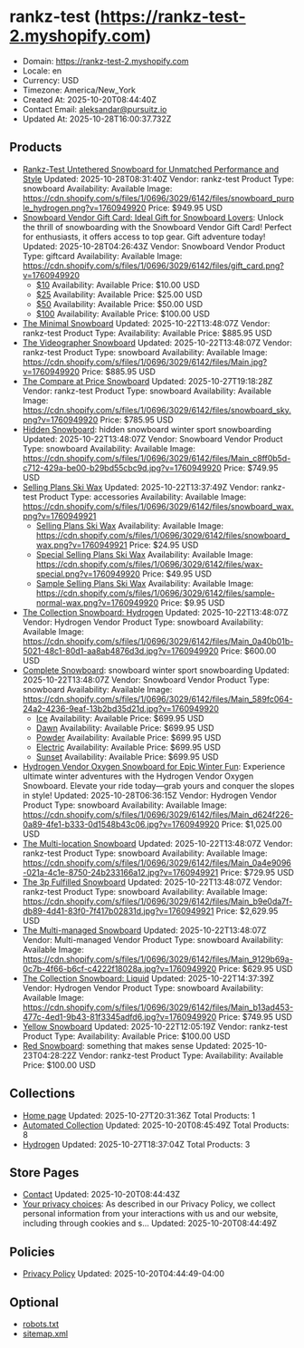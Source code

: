 # rankz-test (https://rankz-test-2.myshopify.com)

- Domain: https://rankz-test-2.myshopify.com
- Locale: en
- Currency: USD
- Timezone: America/New_York
- Created At: 2025-10-20T08:44:40Z
- Contact Email: aleksandar@pursuitz.io
- Updated At: 2025-10-28T16:00:37.732Z

## Products

- [Rankz-Test Untethered Snowboard for Unmatched Performance and Style](https://rankz-test-2.myshopify.com/products/the-inventory-not-tracked-snowboard)
  Updated: 2025-10-28T08:31:40Z
  Vendor: rankz-test
  Product Type: snowboard
  Availability: Available
  Image: https://cdn.shopify.com/s/files/1/0696/3029/6142/files/snowboard_purple_hydrogen.png?v=1760949920
  Price: $949.95 USD
- [Snowboard Vendor Gift Card: Ideal Gift for Snowboard Lovers](https://rankz-test-2.myshopify.com/products/gift-card): Unlock the thrill of snowboarding with the Snowboard Vendor Gift Card! Perfect for enthusiasts, it offers access to top gear. Gift adventure today!
  Updated: 2025-10-28T04:26:43Z
  Vendor: Snowboard Vendor
  Product Type: giftcard
  Availability: Available
  Image: https://cdn.shopify.com/s/files/1/0696/3029/6142/files/gift_card.png?v=1760949920
  - [$10](https://rankz-test-2.myshopify.com/products/gift-card?variant=43057184964686)
    Availability: Available
    Price: $10.00 USD
  - [$25](https://rankz-test-2.myshopify.com/products/gift-card?variant=43057184997454)
    Availability: Available
    Price: $25.00 USD
  - [$50](https://rankz-test-2.myshopify.com/products/gift-card?variant=43057185030222)
    Availability: Available
    Price: $50.00 USD
  - [$100](https://rankz-test-2.myshopify.com/products/gift-card?variant=43057185062990)
    Availability: Available
    Price: $100.00 USD
- [The Minimal Snowboard](https://rankz-test-2.myshopify.com/products/the-minimal-snowboard)
  Updated: 2025-10-22T13:48:07Z
  Vendor: rankz-test
  Product Type: 
  Availability: Available
  Price: $885.95 USD
- [The Videographer Snowboard](https://rankz-test-2.myshopify.com/products/the-videographer-snowboard)
  Updated: 2025-10-22T13:48:07Z
  Vendor: rankz-test
  Product Type: snowboard
  Availability: Available
  Image: https://cdn.shopify.com/s/files/1/0696/3029/6142/files/Main.jpg?v=1760949920
  Price: $885.95 USD
- [The Compare at Price Snowboard](https://rankz-test-2.myshopify.com/products/the-compare-at-price-snowboard)
  Updated: 2025-10-27T19:18:28Z
  Vendor: rankz-test
  Product Type: snowboard
  Availability: Available
  Image: https://cdn.shopify.com/s/files/1/0696/3029/6142/files/snowboard_sky.png?v=1760949920
  Price: $785.95 USD
- [Hidden Snowboard](https://rankz-test-2.myshopify.com/products/the-hidden-snowboard): hidden snowboard winter sport snowboarding
  Updated: 2025-10-22T13:48:07Z
  Vendor: Snowboard Vendor
  Product Type: snowboard
  Availability: Available
  Image: https://cdn.shopify.com/s/files/1/0696/3029/6142/files/Main_c8ff0b5d-c712-429a-be00-b29bd55cbc9d.jpg?v=1760949920
  Price: $749.95 USD
- [Selling Plans Ski Wax](https://rankz-test-2.myshopify.com/products/selling-plans-ski-wax)
  Updated: 2025-10-22T13:37:49Z
  Vendor: rankz-test
  Product Type: accessories
  Availability: Available
  Image: https://cdn.shopify.com/s/files/1/0696/3029/6142/files/snowboard_wax.png?v=1760949921
  - [Selling Plans Ski Wax](https://rankz-test-2.myshopify.com/products/selling-plans-ski-wax?variant=43057185292366)
    Availability: Available
    Image: https://cdn.shopify.com/s/files/1/0696/3029/6142/files/snowboard_wax.png?v=1760949921
    Price: $24.95 USD
  - [Special Selling Plans Ski Wax](https://rankz-test-2.myshopify.com/products/selling-plans-ski-wax?variant=43057185357902)
    Availability: Available
    Image: https://cdn.shopify.com/s/files/1/0696/3029/6142/files/wax-special.png?v=1760949920
    Price: $49.95 USD
  - [Sample Selling Plans Ski Wax](https://rankz-test-2.myshopify.com/products/selling-plans-ski-wax?variant=43057185390670)
    Availability: Available
    Image: https://cdn.shopify.com/s/files/1/0696/3029/6142/files/sample-normal-wax.png?v=1760949920
    Price: $9.95 USD
- [The Collection Snowboard: Hydrogen](https://rankz-test-2.myshopify.com/products/the-collection-snowboard-hydrogen)
  Updated: 2025-10-22T13:48:07Z
  Vendor: Hydrogen Vendor
  Product Type: snowboard
  Availability: Available
  Image: https://cdn.shopify.com/s/files/1/0696/3029/6142/files/Main_0a40b01b-5021-48c1-80d1-aa8ab4876d3d.jpg?v=1760949920
  Price: $600.00 USD
- [Complete Snowboard](https://rankz-test-2.myshopify.com/products/the-complete-snowboard): snowboard winter sport snowboarding
  Updated: 2025-10-22T13:48:07Z
  Vendor: Snowboard Vendor
  Product Type: snowboard
  Availability: Available
  Image: https://cdn.shopify.com/s/files/1/0696/3029/6142/files/Main_589fc064-24a2-4236-9eaf-13b2bd35d21d.jpg?v=1760949920
  - [Ice](https://rankz-test-2.myshopify.com/products/the-complete-snowboard?variant=43057185456206)
    Availability: Available
    Price: $699.95 USD
  - [Dawn](https://rankz-test-2.myshopify.com/products/the-complete-snowboard?variant=43057185488974)
    Availability: Available
    Price: $699.95 USD
  - [Powder](https://rankz-test-2.myshopify.com/products/the-complete-snowboard?variant=43057185521742)
    Availability: Available
    Price: $699.95 USD
  - [Electric](https://rankz-test-2.myshopify.com/products/the-complete-snowboard?variant=43057185554510)
    Availability: Available
    Price: $699.95 USD
  - [Sunset](https://rankz-test-2.myshopify.com/products/the-complete-snowboard?variant=43057185587278)
    Availability: Available
    Price: $699.95 USD
- [Hydrogen Vendor Oxygen Snowboard for Epic Winter Fun](https://rankz-test-2.myshopify.com/products/the-collection-snowboard-oxygen): Experience ultimate winter adventures with the Hydrogen Vendor Oxygen Snowboard. Elevate your ride today—grab yours and conquer the slopes in style!
  Updated: 2025-10-28T06:36:15Z
  Vendor: Hydrogen Vendor
  Product Type: snowboard
  Availability: Available
  Image: https://cdn.shopify.com/s/files/1/0696/3029/6142/files/Main_d624f226-0a89-4fe1-b333-0d1548b43c06.jpg?v=1760949920
  Price: $1,025.00 USD
- [The Multi-location Snowboard](https://rankz-test-2.myshopify.com/products/the-multi-location-snowboard)
  Updated: 2025-10-22T13:48:07Z
  Vendor: rankz-test
  Product Type: snowboard
  Availability: Available
  Image: https://cdn.shopify.com/s/files/1/0696/3029/6142/files/Main_0a4e9096-021a-4c1e-8750-24b233166a12.jpg?v=1760949921
  Price: $729.95 USD
- [The 3p Fulfilled Snowboard](https://rankz-test-2.myshopify.com/products/the-3p-fulfilled-snowboard)
  Updated: 2025-10-22T13:48:07Z
  Vendor: rankz-test
  Product Type: snowboard
  Availability: Available
  Image: https://cdn.shopify.com/s/files/1/0696/3029/6142/files/Main_b9e0da7f-db89-4d41-83f0-7f417b02831d.jpg?v=1760949921
  Price: $2,629.95 USD
- [The Multi-managed Snowboard](https://rankz-test-2.myshopify.com/products/the-multi-managed-snowboard)
  Updated: 2025-10-22T13:48:07Z
  Vendor: Multi-managed Vendor
  Product Type: snowboard
  Availability: Available
  Image: https://cdn.shopify.com/s/files/1/0696/3029/6142/files/Main_9129b69a-0c7b-4f66-b6cf-c4222f18028a.jpg?v=1760949920
  Price: $629.95 USD
- [The Collection Snowboard: Liquid](https://rankz-test-2.myshopify.com/products/the-collection-snowboard-liquid)
  Updated: 2025-10-22T14:37:39Z
  Vendor: Hydrogen Vendor
  Product Type: snowboard
  Availability: Available
  Image: https://cdn.shopify.com/s/files/1/0696/3029/6142/files/Main_b13ad453-477c-4ed1-9b43-81f3345adfd6.jpg?v=1760949920
  Price: $749.95 USD
- [Yellow Snowboard](https://rankz-test-2.myshopify.com/products/yellow-snowboard)
  Updated: 2025-10-22T12:05:19Z
  Vendor: rankz-test
  Product Type: 
  Availability: Available
  Price: $100.00 USD
- [Red Snowboard](https://rankz-test-2.myshopify.com/products/red-snowboard): something that makes sense
  Updated: 2025-10-23T04:28:22Z
  Vendor: rankz-test
  Product Type: 
  Availability: Available
  Price: $100.00 USD

## Collections

- [Home page](https://rankz-test-2.myshopify.com/collections/frontpage)
  Updated: 2025-10-27T20:31:36Z
  Total Products: 1
- [Automated Collection](https://rankz-test-2.myshopify.com/collections/automated-collection)
  Updated: 2025-10-20T08:45:49Z
  Total Products: 8
- [Hydrogen](https://rankz-test-2.myshopify.com/collections/hydrogen)
  Updated: 2025-10-27T18:37:04Z
  Total Products: 3

## Store Pages

- [Contact](https://rankz-test-2.myshopify.com/pages/contact)
  Updated: 2025-10-20T08:44:43Z
- [Your privacy choices](https://rankz-test-2.myshopify.com/pages/data-sharing-opt-out): As described in our Privacy Policy, we collect personal information from your interactions with us and our website, including through cookies and s...
  Updated: 2025-10-20T08:44:49Z

## Policies

- [Privacy Policy](https://rankz-test-2.myshopify.com/policies/privacy-policy)
  Updated: 2025-10-20T04:44:49-04:00

## Optional

- [robots.txt](https://rankz-test-2.myshopify.com/robots.txt)
- [sitemap.xml](https://rankz-test-2.myshopify.com/sitemap.xml)
